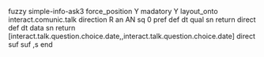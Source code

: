 fuzzy simple-info-ask3
   force_position Y
   madatory Y
   layout_onto interact.comunic.talk
   direction R
   an AN
   sq 0
   pref 
   def 
    dt qual
    sn 
    return 
    direct 
   def 
    dt data
    sn 
    return [interact.talk.question.choice.date,,interact.talk.question.choice.date]
    direct 
   suf 
   suf ,s
end
